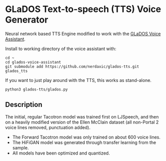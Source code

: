 # GLaDOS Text-to-speech (TTS) Voice Generator
Neural network based TTS Engine modified to work with the [GLaDOS Voice Assistant](https://github.com/nerdaxic/glados-voice-assistant/).

Install to working directory of the voice assistant with:
```console
cd ~
cd glados-voice-assistant
git submodule add https://github.com/nerdaxic/glados-tts.git glados_tts
```

If you want to just play around with the TTS, this works as stand-alone.
```console
python3 glados-tts/glados.py
```

## Description
The initial, regular Tacotron model was trained first on LJSpeech, and then on a heavily modified version of the Ellen McClain dataset (all non-Portal 2 voice lines removed, punctuation added).

* The Forward Tacotron model was only trained on about 600 voice lines.
* The HiFiGAN model was generated through transfer learning from the sample.
* All models have been optimized and quantized.
